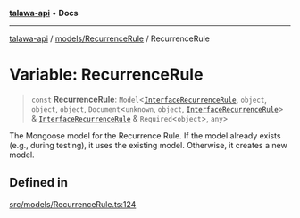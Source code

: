 [**talawa-api**](../../../README.md) • **Docs**

***

[talawa-api](../../../modules.md) / [models/RecurrenceRule](../README.md) / RecurrenceRule

# Variable: RecurrenceRule

> `const` **RecurrenceRule**: `Model`\<[`InterfaceRecurrenceRule`](../interfaces/InterfaceRecurrenceRule.md), `object`, `object`, `object`, `Document`\<`unknown`, `object`, [`InterfaceRecurrenceRule`](../interfaces/InterfaceRecurrenceRule.md)\> & [`InterfaceRecurrenceRule`](../interfaces/InterfaceRecurrenceRule.md) & `Required`\<`object`\>, `any`\>

The Mongoose model for the Recurrence Rule.
If the model already exists (e.g., during testing), it uses the existing model.
Otherwise, it creates a new model.

## Defined in

[src/models/RecurrenceRule.ts:124](https://github.com/PalisadoesFoundation/talawa-api/blob/3bacbf38707ebd3e3e5f1bc5b4cc7aa3b2adc169/src/models/RecurrenceRule.ts#L124)
